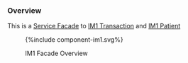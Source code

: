 ### Overview

This is a [Service Facade](ActorDefinition-ServiceFacade.html) to [IM1 Transaction](https://digital.nhs.uk/services/gp-it-futures-systems/im1-pairing-integration/interface-mechanisms-guidance#transaction) and  [IM1 Patient](https://digital.nhs.uk/services/gp-it-futures-systems/im1-pairing-integration/interface-mechanisms-guidance#patient)

<figure>
{%include component-im1.svg%}
<p id="fX.X.X.X-X" class="figureTitle">IM1 Facade Overview</p>
</figure>
<br clear="all">
